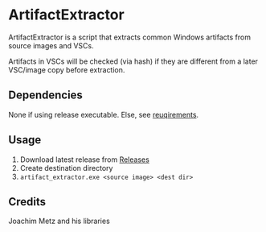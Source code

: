 # ArtifactExtractor
ArtifactExtractor is a script that extracts common Windows artifacts from source images and VSCs.

Artifacts in VSCs will be checked (via hash) if they are different from a later VSC/image copy before extraction.


## Dependencies
None if using release executable. Else, see [reuqirements](https://github.com/Silv3rHorn/ArtifactExtractor/blob/master/requirements.txt).


## Usage
1. Download latest release from [Releases](https://github.com/Silv3rHorn/ArtifactExtractor/releases)
2. Create destination directory
3. `artifact_extractor.exe <source image> <dest dir>`

## Credits
Joachim Metz and his libraries
